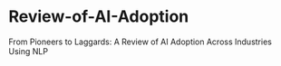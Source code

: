 # Review-of-AI-Adoption
From Pioneers to Laggards: A Review of AI Adoption Across Industries Using NLP
